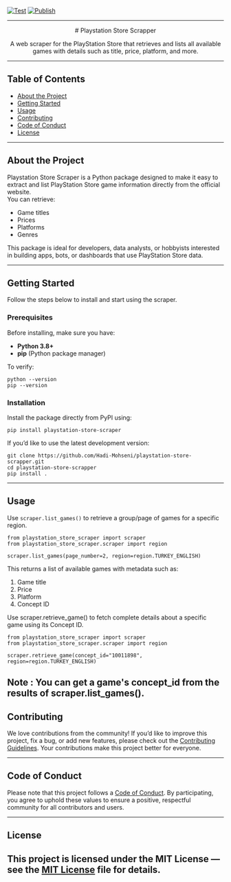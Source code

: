 [![Test](https://github.com/Hadi-Mohseni/playstation-store-scrapper/actions/workflows/test.yaml/badge.svg)](https://github.com/Hadi-Mohseni/playstation-store-scrapper/actions/workflows/test.yaml)
[![Publish](https://github.com/Hadi-Mohseni/playstation-store-scrapper/actions/workflows/publish.yaml/badge.svg)](https://github.com/Hadi-Mohseni/playstation-store-scrapper/actions/workflows/publish.yaml)

<hr>
<div align='center'>
# Playstation Store Scrapper 

A web scraper for the PlayStation Store that retrieves and lists all available games with details such as title, price, platform, and more.
</div>

---

## Table of Contents
- [About the Project](#about-the-project)
- [Getting Started](#getting-started)
- [Usage](#usage)
- [Contributing](#contributing)
- [Code of Conduct](#code-of-conduct)
- [License](#license)

---

## About the Project
Playstation Store Scraper is a Python package designed to make it easy to extract and list PlayStation Store game information directly from the official website.  
You can retrieve:
- Game titles  
- Prices  
- Platforms  
- Genres  

This package is ideal for developers, data analysts, or hobbyists interested in building apps, bots, or dashboards that use PlayStation Store data.

---

## Getting Started
Follow the steps below to install and start using the scraper.


###  Prerequisites
Before installing, make sure you have:
- **Python 3.8+**
- **pip** (Python package manager)

To verify:
```
python --version
pip --version
```
### Installation
Install the package directly from PyPI using:
```
pip install playstation-store-scraper
```
If you’d like to use the latest development version:
```
git clone https://github.com/Hadi-Mohseni/playstation-store-scrapper.git
cd playstation-store-scrapper
pip install .
```

---

## Usage

Use `scraper.list_games()` to retrieve a group/page of games for a specific region.

```
from playstation_store_scraper import scraper
from playstation_store_scraper.scraper import region

scraper.list_games(page_number=2, region=region.TURKEY_ENGLISH)
```
This returns a list of available games with metadata such as:

1. Game title
2. Price
3. Platform
4. Concept ID


Use scraper.retrieve_game() to fetch complete details about a specific game using its Concept ID.
```
from playstation_store_scraper import scraper
from playstation_store_scraper.scraper import region

scraper.retrieve_game(concept_id="10011898", region=region.TURKEY_ENGLISH)
```

Note : You can get a game's concept_id from the results of scraper.list_games().
---

## Contributing

We love contributions from the community!
If you’d like to improve this project, fix a bug, or add new features, please check out the [Contributing Guidelines](CONTRIBUTING.md).
Your contributions make this project better for everyone.

---

## Code of Conduct

Please note that this project follows a [Code of Conduct](CODE_OF_CONDUCT.md).
By participating, you agree to uphold these values to ensure a positive, respectful community for all contributors and users.

---

## License

This project is licensed under the MIT License — 
see the [MIT License](LICENSE) file for details.
---
